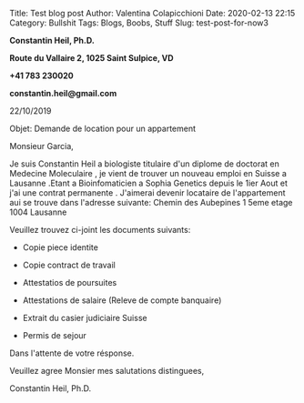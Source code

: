 Title: Test blog post
Author: Valentina Colapicchioni
Date: 2020-02-13 22:15
Category: Bullshit
Tags: Blogs, Boobs, Stuff
Slug: test-post-for-now3

**Constantin Heil, Ph.D.**

**Route du Vallaire 2, 1025 Saint Sulpice, VD**

**+41 783 230020**

**constantin.heil\@gmail.com**

22/10/2019

Objet: Demande de location pour un appartement

Monsieur Garcia,

Je suis Constantin Heil a biologiste titulaire d'un diplome de doctorat
en Medecine Moleculaire , je vient de trouver un nouveau emploi en
Suisse a Lausanne .Etant a Bioinfomaticien a Sophia Genetics depuis le
1ier Aout et j'ai une contrat permanente . J'aimerai devenir locataire
de l'appartement aui se trouve dans l'adresse suivante: Chemin des
Aubepines 1 5eme etage 1004 Lausanne

Veuillez trouvez ci-joint les documents suivants:

-   Copie piece identite

-   Copie contract de travail

-   Attestatios de poursuites

-   Attestations de salaire (Releve de compte banquaire)

-   Extrait du casier judiciaire Suisse

-   Permis de sejour

Dans l'attente de votre résponse.

Veuillez agree Monsier mes salutations distinguees,

Constantin Heil, Ph.D.
